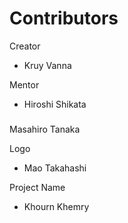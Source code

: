 


# Contributors

Creator
- Kruy Vanna

Mentor
- Hiroshi Shikata

###
Masahiro Tanaka

Logo
- Mao Takahashi

Project Name
- Khourn Khemry


